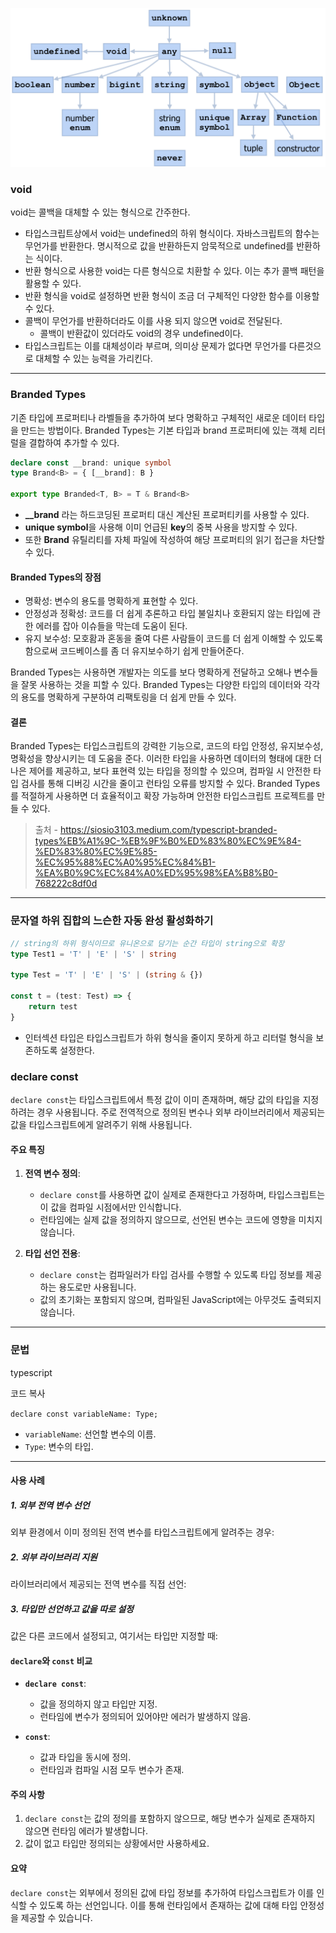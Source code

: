 ![Pasted image 20241106141827.png](Pasted%20image%2020241106141827.png)

### void

void는 콜백을 대체할 수 있는 형식으로 간주한다.

- 타입스크립트상에서 void는 undefined의 하위 형식이다. 자바스크립트의 함수는 무언가를 반환한다. 명시적으로 값을 반환하든지 암묵적으로 undefined를 반환하는 식이다.
- 반환 형식으로 사용한 void는 다른 형식으로 치환할 수 있다. 이는 추가 콜백 패턴을 활용할 수 있다.
- 반환 형식을 void로 설정하면 반환 형식이 조금 더 구체적인 다양한 함수를 이용할 수 있다.
- 콜백이 무언가를 반환하더라도 이를 사용 되지 않으면 void로 전달된다.
	- 콜백이 반환값이 있더라도 void의 경우 undefined이다.
- 타입스크립트는 이를 대체성이라 부르며, 의미상 문제가 없다면 무언가를 다른것으로 대체할 수 있는 능력을 가리킨다.
---
### Branded Types

기존 타입에 프로퍼티나 라벨들을 추가하여 보다 명확하고 구체적인 새로운 데이터 타입을 만드는 방법이다.
Branded Types는 기본 타입과 brand 프로퍼티에 있는 객체 리터럴을 결합하여 추가할 수 있다.

```ts
declare const __brand: unique symbol  
type Brand<B> = { [__brand]: B }  
  
export type Branded<T, B> = T & Brand<B>
```

- **__brand** 라는 하드코딩된 프로퍼티 대신 계산된 프로퍼티키를 사용할 수 있다.
- **unique symbol**을 사용해 이미 언급된 **key**의 중복 사용을 방지할 수 있다.
- 또한 **Brand** 유틸리티를 자체 파일에 작성하여 해당 프로퍼티의 읽기 접근을 차단할 수 있다.

#### Branded Types의 장점

- 명확성: 변수의 용도를 명확하게 표현할 수 있다.
- 안정성과 정확성: 코드를 더 쉽게 추론하고 타입 불일치나 호환되지 않는 타입에 관한 에러를 잡아 이슈들을 막는데 도움이 된다.
- 유지 보수성: 모호홤과 혼동을 줄여 다른 사람들이 코드를 더 쉽게 이해할 수 있도록 함으로써 코드베이스를 좀 더 유지보수하기 쉽게 만들어준다.

Branded Types는 사용하면 개발자는 의도를 보다 명확하게 전달하고 오해나 변수들을 잘못 사용하는 것을 피할 수 있다. Branded Types는 다양한 타입의 데이터와 각각의 용도를 명확하게 구분하여 리팩토링을 더 쉽게 만들 수 있다.

#### 결론

Branded Types는 타입스크립트의 강력한 기능으로, 코드의 타입 안정성, 유지보수성, 명확성을 향상시키는 데 도움을 준다. 이러한 타입을 사용하면 데이터의 형태에 대한 더 나은 제어를 제공하고, 보다 표현력 있는 타입을 정의할 수 있으며, 컴파일 시 안전한 타입 검사를 통해 디버깅 시간을 줄이고 런타임 오류를 방지할 수 있다. Branded Types를 적절하게 사용하면 더 효율적이고 확장 가능하며 안전한 타입스크립트 프로젝트를 만들 수 있다.

> 출처 - https://siosio3103.medium.com/typescript-branded-types%EB%A1%9C-%EB%9F%B0%ED%83%80%EC%9E%84-%ED%83%80%EC%9E%85-%EC%95%88%EC%A0%95%EC%84%B1-%EA%B0%9C%EC%84%A0%ED%95%98%EA%B8%B0-768222c8df0d
---
### 문자열 하위 집합의 느슨한 자동 완성 활성화하기

``` ts
// string의 하위 형식이므로 유니온으로 담기는 순간 타입이 string으로 확장
type Test1 = 'T' | 'E' | 'S' | string   

type Test = 'T' | 'E' | 'S' | (string & {})  
  
const t = (test: Test) => {  
	return test  
}

```

- 인터섹션 타입은 타입스크립트가 하위 형식을 줄이지 못하게 하고 리터럴 형식을 보존하도록 설정한다.

### declare const

`declare const`는 타입스크립트에서 특정 값이 이미 존재하며, 해당 값의 타입을 지정하려는 경우 사용됩니다. 주로 전역적으로 정의된 변수나 외부 라이브러리에서 제공되는 값을 타입스크립트에게 알려주기 위해 사용됩니다.

#### 주요 특징

1. **전역 변수 정의**:
    
    - `declare const`를 사용하면 값이 실제로 존재한다고 가정하며, 타입스크립트는 이 값을 컴파일 시점에서만 인식합니다.
    - 런타임에는 실제 값을 정의하지 않으므로, 선언된 변수는 코드에 영향을 미치지 않습니다.
2. **타입 선언 전용**:
    
    - `declare const`는 컴파일러가 타입 검사를 수행할 수 있도록 타입 정보를 제공하는 용도로만 사용됩니다.
    - 값의 초기화는 포함되지 않으며, 컴파일된 JavaScript에는 아무것도 출력되지 않습니다.

---

### 문법

typescript

코드 복사

`declare const variableName: Type;`

- `variableName`: 선언할 변수의 이름.
- `Type`: 변수의 타입.

---

#### 사용 사례

##### 1. 외부 전역 변수 선언

외부 환경에서 이미 정의된 전역 변수를 타입스크립트에게 알려주는 경우:

##### 2. 외부 라이브러리 지원

라이브러리에서 제공되는 전역 변수를 직접 선언:

##### 3. 타입만 선언하고 값을 따로 설정

값은 다른 코드에서 설정되고, 여기서는 타입만 지정할 때:

#### `declare`와 `const` 비교

- **`declare const`**:
    
    - 값을 정의하지 않고 타입만 지정.
    - 런타임에 변수가 정의되어 있어야만 에러가 발생하지 않음.
- **`const`**:
    
    - 값과 타입을 동시에 정의.
    - 런타임과 컴파일 시점 모두 변수가 존재.
#### 주의 사항

1. `declare const`는 값의 정의를 포함하지 않으므로, 해당 변수가 실제로 존재하지 않으면 런타임 에러가 발생합니다.
2. 값이 없고 타입만 정의되는 상황에서만 사용하세요.

#### 요약

`declare const`는 외부에서 정의된 값에 타입 정보를 추가하여 타입스크립트가 이를 인식할 수 있도록 하는 선언입니다. 이를 통해 런타임에서 존재하는 값에 대해 타입 안정성을 제공할 수 있습니다.